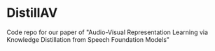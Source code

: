 # DistillAV
Code repo for our paper of "Audio-Visual Representation Learning via Knowledge Distillation from Speech Foundation Models"
